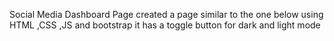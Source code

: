 Social Media Dashboard Page
created a page similar to the one below using HTML ,CSS ,JS and bootstrap
it has a toggle button for dark and light mode

